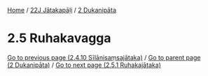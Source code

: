
[Home](/) / [22J Jātakapāḷi](../../22J.md) / [2 Dukanipāta](../2.md)

# 2.5 Ruhakavagga


[Go to previous page (2.4.10 Sīlānisaṃsajātaka)](2.4/2.4.10.md) / [Go to parent page (2 Dukanipāta)](../2.md) / [Go to next page (2.5.1 Ruhakajātaka)](2.5/2.5.1.md)


